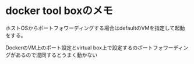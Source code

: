 # docker tool boxのメモ

ホストOSからポートフォワーディングする場合はdefaultのVMを指定して起動をする。

DockerのVM上のポート設定とvirtual box上で設定するのポートフォワーディングがあるので混同するとうまく動かない